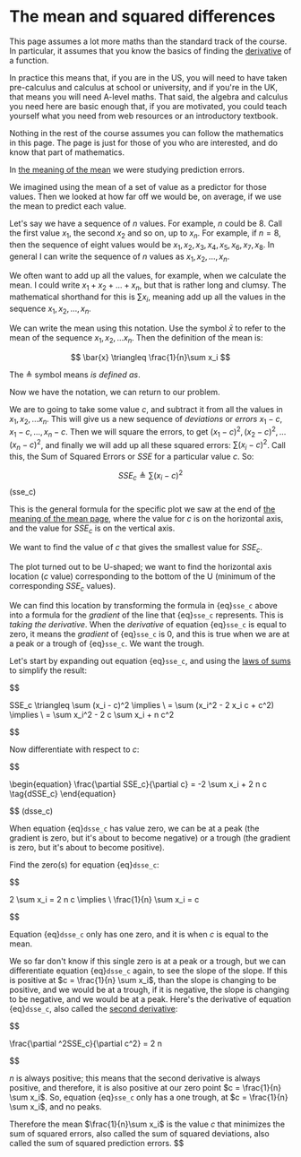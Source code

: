 # The mean and squared differences

This page assumes a lot more maths than the standard track of the course. In
particular, it assumes that you know the basics of finding the
[derivative](https://en.wikipedia.org/wiki/Derivative) of a function.

In practice this means that, if you are in the US, you will need to have taken
pre-calculus and calculus at school or university, and if you're in the UK,
that means you will need A-level maths. That said, the algebra and calculus
you need here are basic enough that, if you are motivated, you could teach
yourself what you need from web resources or an introductory textbook.

Nothing in the rest of the course assumes you can follow the mathematics in this page. The page is just for those of you who are interested, and do know that part of mathematics.

In [the meaning of the mean](../mean-slopes/mean_meaning) we were studying prediction
errors.

We imagined using the mean of a set of value as a predictor for those values. Then we looked at how far off we would be, on average, if we use the mean to predict each value.

Let's say we have a sequence of $n$ values. For example, $n$ could be 8. Call
the first value $x_1$, the second $x_2$ and so on, up to $x_n$. For example,
if $n = 8$, then the sequence of eight values would be ${x_1, x_2, x_3, x_4,
x_5, x_6, x_7, x_8}$. In general I can write the sequence of $n$ values as
${x_1, x_2, ..., x_n}$.

We often want to add up all the values, for example, when we calculate the
mean. I could write $x_1 + x_2 + ... + x_n$, but that is rather long and
clumsy. The mathematical shorthand for this is $\sum x_i$, meaning add up all
the values in the sequence ${x_1, x_2, ..., x_n}$.

We can write the mean using this notation. Use the symbol $\bar{x}$ to refer
to the mean of the sequence ${x_1, x_2, ... x_n}$. Then the definition of the mean is:

$$
\bar{x} \triangleq \frac{1}{n}\sum x_i
$$

The $\triangleq$ symbol means _is defined as_.

Now we have the notation, we can return to our problem.

We are to going to take some value $c$, and subtract it from all the values in
${x_1, x_2, ... x_n}$. This will give us a new sequence of _deviations_ or
_errors_ ${x_1 - c, x_1 - c, ..., x_n - c}$. Then we will square the
errors, to get ${(x_1 - c)^2, (x_2 - c)^2, ... (x_n - c)^2}$, and finally
we will add up all these squared errors: $\sum (x_i - c)^2$. Call this,
the Sum of Squared Errors or $SSE$ for a particular value $c$. So:

$$
\begin{equation}
SSE_c \triangleq \sum (x_i - c)^2
\end{equation}
$$ (sse_c)

This is the general formula for the specific plot we saw at the end of [the
meaning of the mean page](../mean-slopes/mean_meaning), where the value for $c$ is on
the horizontal axis, and the value for $SSE_c$ is on the vertical axis.

We want to find the value of $c$ that gives the smallest value for $SSE_c$.

The plot turned out to be U-shaped; we want to find the horizontal axis
location ($c$ value) corresponding to the bottom of the U (minimum of the
corresponding $SSE_c$ values).

We can find this location by transforming the formula in {eq}`sse_c` above
into a formula for the *gradient* of the line that {eq}`sse_c` represents.
This is *taking the derivative*.  When the *derivative* of equation
{eq}`sse_c` is equal to zero, it means the *gradient* of
{eq}`sse_c` is 0, and this is true when we are at a peak or a trough of
{eq}`sse_c`.  We want the trough.

Let's start by expanding out equation {eq}`sse_c`, and using the [laws of sums](http://matthew-brett.github.io/teaching/some_sums.html) to simplify the result:


$$

SSE_c \triangleq \sum (x_i - c)^2 \implies \\
= \sum (x_i^2 - 2 x_i c + c^2) \implies \\
= \sum x_i^2 - 2 c \sum x_i + n c^2

$$

Now differentiate with respect to $c$:


$$

\begin{equation}
\frac{\partial SSE_c}{\partial c} = -2 \sum x_i + 2 n c \tag{dSSE_c}
\end{equation}

$$
(dsse_c)

When equation {eq}`dsse_c` has value zero, we can be at a peak (the
gradient is zero, but it's about to become negative) or a trough (the gradient
is zero, but it's about to become positive).

Find the zero(s) for equation {eq}`dsse_c`:


$$

2 \sum x_i = 2 n c \implies \\
\frac{1}{n} \sum x_i = c

$$

Equation {eq}`dsse_c` only has one zero, and it is when $c$ is equal to
the mean.

We so far don't know if this single zero is at a peak or a trough, but we can
differentiate equation {eq}`dsse_c` again, to see the slope of the slope.
If this is positive at $c = \frac{1}{n} \sum x_i$, than the slope is changing
to be positive, and we would be at a trough, if it is negative, the slope is
changing to be negative, and we would be at a peak.  Here's the derivative of
equation {eq}`dsse_c`, also called the [second
derivative](https://en.wikipedia.org/wiki/Second_derivative):


$$

\frac{\partial ^2SSE_c}{\partial c^2} = 2 n

$$

$n$ is always positive; this means that the second derivative is always
positive, and therefore, it is also positive at our zero point $c = \frac{1}{n}
\sum x_i$.  So, equation {eq}`sse_c` only has a one trough, at $c =
\frac{1}{n} \sum x_i$, and no peaks.

Therefore the mean $\frac{1}{n}\sum x_i$ is the value $c$ that minimizes the
sum of squared errors, also called the sum of squared deviations, also called
the sum of squared prediction errors.
$$
